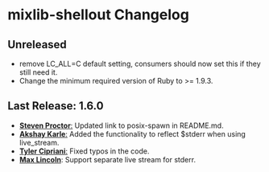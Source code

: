# mixlib-shellout Changelog

## Unreleased

* remove LC_ALL=C default setting, consumers should now set this if they
  still need it.
* Change the minimum required version of Ruby to >= 1.9.3.

## Last Release: 1.6.0

* [**Steven Proctor**:](https://github.com/stevenproctor)
  Updated link to posix-spawn in README.md.
* [**Akshay Karle**:](https://github.com/akshaykarle)
  Added the functionality to reflect $stderr when using live_stream.
* [**Tyler Cipriani**:](https://github.com/thcipriani)
  Fixed typos in the code.
* [**Max Lincoln**](https://github.com/maxlinc):
  Support separate live stream for stderr.
